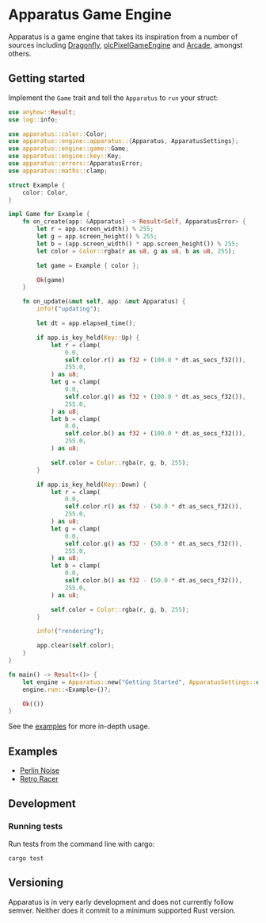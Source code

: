 # Apparatus Game Engine

Apparatus is a game engine that takes its inspiration from a number of sources including [Dragonfly][1], [olcPixelGameEngine][2] and [Arcade][3], amongst others.

## Getting started

Implement the `Game` trait and tell the `Apparatus` to `run` your struct:

```rust
use anyhow::Result;
use log::info;

use apparatus::color::Color;
use apparatus::engine::apparatus::{Apparatus, ApparatusSettings};
use apparatus::engine::game::Game;
use apparatus::engine::key::Key;
use apparatus::errors::ApparatusError;
use apparatus::maths::clamp;

struct Example {
    color: Color,
}

impl Game for Example {
    fn on_create(app: &Apparatus) -> Result<Self, ApparatusError> {
        let r = app.screen_width() % 255;
        let g = app.screen_height() % 255;
        let b = (app.screen_width() * app.screen_height()) % 255;
        let color = Color::rgba(r as u8, g as u8, b as u8, 255);

        let game = Example { color };

        Ok(game)
    }

    fn on_update(&mut self, app: &mut Apparatus) {
        info!("updating");

        let dt = app.elapsed_time();

        if app.is_key_held(Key::Up) {
            let r = clamp(
                0.0,
                self.color.r() as f32 + (100.0 * dt.as_secs_f32()),
                255.0,
            ) as u8;
            let g = clamp(
                0.0,
                self.color.g() as f32 + (100.0 * dt.as_secs_f32()),
                255.0,
            ) as u8;
            let b = clamp(
                0.0,
                self.color.b() as f32 + (100.0 * dt.as_secs_f32()),
                255.0,
            ) as u8;

            self.color = Color::rgba(r, g, b, 255);
        }

        if app.is_key_held(Key::Down) {
            let r = clamp(
                0.0,
                self.color.r() as f32 - (50.0 * dt.as_secs_f32()),
                255.0,
            ) as u8;
            let g = clamp(
                0.0,
                self.color.g() as f32 - (50.0 * dt.as_secs_f32()),
                255.0,
            ) as u8;
            let b = clamp(
                0.0,
                self.color.b() as f32 - (50.0 * dt.as_secs_f32()),
                255.0,
            ) as u8;

            self.color = Color::rgba(r, g, b, 255);
        }

        info!("rendering");

        app.clear(self.color);
    }
}

fn main() -> Result<()> {
    let engine = Apparatus::new("Getting Started", ApparatusSettings::default())?;
    engine.run::<Example>()?;

    Ok(())
}

```

See the [examples](#examples) for more in-depth usage. 

## Examples

- [Perlin Noise](examples/perlin_noise)
- [Retro Racer](examples/retro_racer)

## Development

### Running tests

Run tests from the command line with cargo:

```commandline
cargo test
```

## Versioning

Apparatus is in very early development and does not currently follow semver.
Neither does it commit to a minimum supported Rust version.

[1]: https://dragonfly.wpi.edu/ "Dragonfly"
[2]: https://github.com/OneLoneCoder/olcPixelGameEngine "olcPixelGameEngine"
[3]: https://api.arcade.academy/en/latest/ "The Python Arcade Library"
